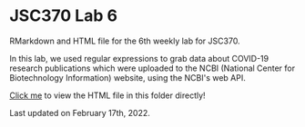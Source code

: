 # JSC370 Lab 6

RMarkdown and HTML file for the 6th weekly lab for JSC370. 

In this lab, we used regular expressions to grab data about COVID-19 research publications which were uploaded to the NCBI (National Center for Biotechnology Information) website, using the NCBI's web API.

[Click me](https://ghcdn.rawgit.org/hotz1/JSC370-Repo/main/Labs/lab06/lab06-regex-web-scraping.html) to view the HTML file in this folder directly! 

Last updated on February 17th, 2022.